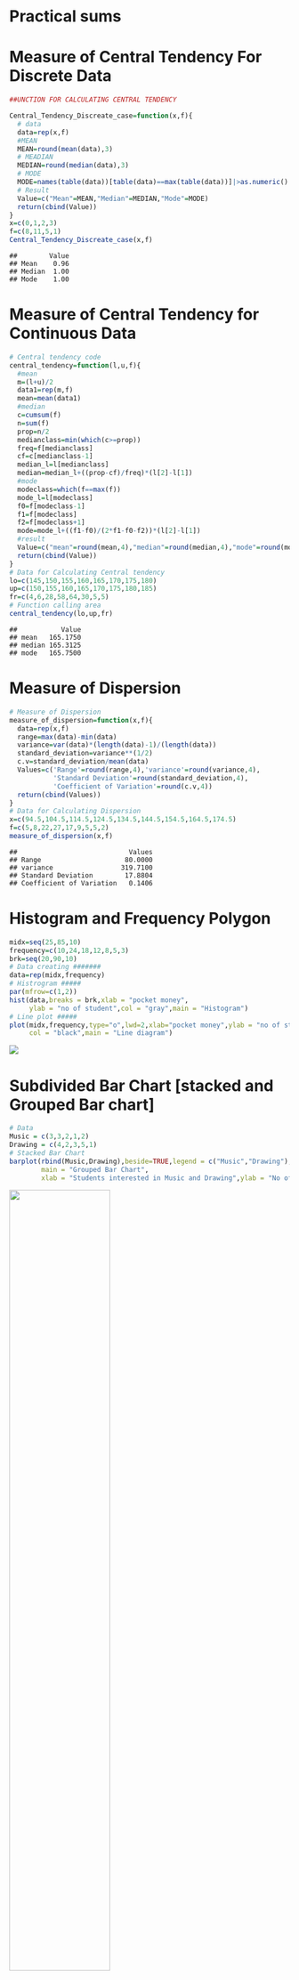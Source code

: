 Practical sums
================

# Measure of Central Tendency For Discrete Data

``` r
##UNCTION FOR CALCULATING CENTRAL TENDENCY 

Central_Tendency_Discreate_case=function(x,f){
  # data 
  data=rep(x,f)
  #MEAN 
  MEAN=round(mean(data),3)
  # MEADIAN 
  MEDIAN=round(median(data),3)
  # MODE
  MODE=names(table(data))[table(data)==max(table(data))]|>as.numeric()
  # Result
  Value=c("Mean"=MEAN,"Median"=MEDIAN,"Mode"=MODE)
  return(cbind(Value))
}
x=c(0,1,2,3)
f=c(8,11,5,1)
Central_Tendency_Discreate_case(x,f)
```

    ##        Value
    ## Mean    0.96
    ## Median  1.00
    ## Mode    1.00

# Measure of Central Tendency for Continuous Data

``` r
# Central tendency code
central_tendency=function(l,u,f){
  #mean 
  m=(l+u)/2
  data1=rep(m,f)
  mean=mean(data1)
  #median
  c=cumsum(f)
  n=sum(f)
  prop=n/2
  medianclass=min(which(c>=prop))
  freq=f[medianclass]
  cf=c[medianclass-1]
  median_l=l[medianclass]
  median=median_l+((prop-cf)/freq)*(l[2]-l[1])
  #mode 
  modeclass=which(f==max(f))
  mode_l=l[modeclass]
  f0=f[modeclass-1]
  f1=f[modeclass]
  f2=f[modeclass+1]
  mode=mode_l+((f1-f0)/(2*f1-f0-f2))*(l[2]-l[1])
  #result
  Value=c("mean"=round(mean,4),"median"=round(median,4),"mode"=round(mode,4))
  return(cbind(Value))
}
# Data for Calculating Central tendency 
lo=c(145,150,155,160,165,170,175,180)
up=c(150,155,160,165,170,175,180,185)
fr=c(4,6,28,58,64,30,5,5)
# Function calling area 
central_tendency(lo,up,fr)
```

    ##           Value
    ## mean   165.1750
    ## median 165.3125
    ## mode   165.7500

# Measure of Dispersion

``` r
# Measure of Dispersion
measure_of_dispersion=function(x,f){
  data=rep(x,f)
  range=max(data)-min(data)
  variance=var(data)*(length(data)-1)/(length(data))
  standard_deviation=variance**(1/2)
  c.v=standard_deviation/mean(data)
  Values=c('Range'=round(range,4),'variance'=round(variance,4),
           'Standard Deviation'=round(standard_deviation,4),
           'Coefficient of Variation'=round(c.v,4))
  return(cbind(Values))
}
# Data for Calculating Dispersion
x=c(94.5,104.5,114.5,124.5,134.5,144.5,154.5,164.5,174.5)
f=c(5,8,22,27,17,9,5,5,2)
measure_of_dispersion(x,f)
```

    ##                            Values
    ## Range                     80.0000
    ## variance                 319.7100
    ## Standard Deviation        17.8804
    ## Coefficient of Variation   0.1406

# Histogram and Frequency Polygon

``` r
midx=seq(25,85,10)
frequency=c(10,24,18,12,8,5,3)
brk=seq(20,90,10)
# Data creating #######
data=rep(midx,frequency)
# Histrogram #####
par(mfrow=c(1,2))
hist(data,breaks = brk,xlab = "pocket money",
     ylab = "no of student",col = "gray",main = "Histogram")
# Line plot #####
plot(midx,frequency,type="o",lwd=2,xlab="pocket money",ylab = "no of student",
     col = "black",main = "Line diagram")
```

![](Practical-sums_files/figure-gfm/unnamed-chunk-4-1.png)<!-- -->

# Subdivided Bar Chart \[stacked and Grouped Bar chart\]

``` r
# Data
Music = c(3,3,2,1,2)
Drawing = c(4,2,3,5,1)
# Stacked Bar Chart
barplot(rbind(Music,Drawing),beside=TRUE,legend = c("Music","Drawing"),
        main = "Grouped Bar Chart",
        xlab = "Students interested in Music and Drawing",ylab = "No of student")
```

<img src="Practical-sums_files/figure-gfm/unnamed-chunk-5-1.png" width="60%" />

``` r
# Grouped Bar Chart
barplot(rbind(Music,Drawing),beside=FALSE,legend = c("Music","Drawing"),
        main = "Stacked Bar Chart",
        xlab = "Students interested in Music and Drawing",ylab = "No of student")
```

<img src="Practical-sums_files/figure-gfm/unnamed-chunk-5-2.png" width="60%" />

# OGIVE Curve

``` r
ll=seq(499.5,1099.5,100)
ul=seq(599.5,1199.5,100)
f=c(0,85,77,124,78,36,0)
af=cumsum(f)# ascending order cumsum
df=rev(cumsum(rev(f))) # decending order cumsum
#plot the diagram 
plot(ul,af,type="l",col="blue",xlab = "life of bulbs",
     ylab = "cummulative frequency",
     main="OGive curve",xlim=c(499.5,1199.5),lwd=2)
lines(ll,df,col="red",type="l",lwd=2)
```

![](Practical-sums_files/figure-gfm/unnamed-chunk-6-1.png)<!-- -->

# Binomial Distribution

``` r
x=0:10
n=max(x)
f=c(6,20,28,12,8,6,0,0,0,0,0)
N=sum(f)
smean=sum(f*x)/N
p=smean/n
px=round(dbinom(x,n,p),4)
ef=px*N
plot(f,ef,type="p",xlab = "Observed frequency",
     ylab="Expected frequency",main="Binomial distribution",pch=16)
```

![](Practical-sums_files/figure-gfm/unnamed-chunk-7-1.png)<!-- -->

# Poisson Distribution

``` r
#sum 1
x1=0:3
l1=0.2
p1=1-sum(dpois(x1,l1))
p1
```

    ## [1] 5.684024e-05

``` r
# sum 2
x2= 0:8
l2=2.5
p2=1-sum(dpois(x2,l2))
p2
```

    ## [1] 0.001140253

``` r
#sum 3
x3=0:12
l3=0.5
p3=1-sum(dpois(x3,l3))
p3
```

    ## [1] 1.221245e-14

# Normal Distribution

``` r
# a generate a 20 random sample which follows normal distribution N(5,2)
set.seed(123) # to generate the same sample every time
x=rnorm(20,5,2)|>round(4)
Mean=mean(x)
Median=median(x)
standard_deviation=sd(x)
value=c("Mean"=Mean,"Median"=Median,"Standard Deviation"=standard_deviation)
cbind(value)
```

    ##                       value
    ## Mean               5.283240
    ## Median             5.240000
    ## Standard Deviation 1.945322

``` r
##for probability of normal distribution N(0,1)
pnorm(2) # P(X<=2)
```

    ## [1] 0.9772499

``` r
1-pnorm(2) # P(X>2)
```

    ## [1] 0.02275013

``` r
pnorm(2.5)-pnorm(0.84) # P(0.84<=X<=2.5)
```

    ## [1] 0.1942445

# Correlation

``` r
x=c(186,189,190,192,193,198,201,203,205)
y=c(85,86,86,90,87,91,93,103,101)
datam=data.frame(x,y)
cor(datam)
```

    ##           x         y
    ## x 1.0000000 0.9176368
    ## y 0.9176368 1.0000000

# Regression

``` r
x=c(10,43,76,78,55,48,93)
y=c(70,56,46,79,49,58,63)
datam=data.frame(x,y)
new_data=data.frame(x=c(100))
model=lm(y~x,data=datam)
model
```

    ## 
    ## Call:
    ## lm(formula = y ~ x, data = datam)
    ## 
    ## Coefficients:
    ## (Intercept)            x  
    ##    61.81978     -0.02913

``` r
predict(model,new_data)
```

    ##        1 
    ## 58.90701

# Checking Normality

``` r
set.seed(123)
x=rnorm(100,1,1)
par(mfrow=c(1,2))
boxplot(x,main="Boxplot for Checking Normality",col="gray",lwd=2)
qqnorm(x,main="QQ plot for Checking Normality",lwd=2,xlab="",ylab="")
qqline(x,lwd=2)
```

<img src="Practical-sums_files/figure-gfm/unnamed-chunk-12-1.png" width="60%" />

# T test for single mean

``` r
x=c(70,120,110,101,88,83,95,98,107,100)
t.test(x,mu=100)
```

    ## 
    ##  One Sample t-test
    ## 
    ## data:  x
    ## t = -0.62034, df = 9, p-value = 0.5504
    ## alternative hypothesis: true mean is not equal to 100
    ## 95 percent confidence interval:
    ##   86.98934 107.41066
    ## sample estimates:
    ## mean of x 
    ##      97.2

# Paired T Test

``` r
x=c(12.9,13.5,12.8,15.6,17.2,19.2,12.6,15.8,14.4,11.3)
y=c(12.7,13.6,12,15.2,16.8,20,12,15.9,16,11)
t.test(x,y,paired=TRUE)
```

    ## 
    ##  Paired t-test
    ## 
    ## data:  x and y
    ## t = 0.043905, df = 9, p-value = 0.9659
    ## alternative hypothesis: true mean difference is not equal to 0
    ## 95 percent confidence interval:
    ##  -0.5052446  0.5252446
    ## sample estimates:
    ## mean difference 
    ##            0.01

# Independent Sample T Test

``` r
x=c(1.2,0.8,1.1,0.7,0.9,1.1,1.5,0.8,1.8,0.9)
y=c(1.7,1.5,2,2.1,1.1,0.9,2.2,1.8,1.3,1.5)
t.test(x,y)
```

    ## 
    ##  Welch Two Sample t-test
    ## 
    ## data:  x and y
    ## t = -3.0348, df = 17.197, p-value = 0.007405
    ## alternative hypothesis: true difference in means is not equal to 0
    ## 95 percent confidence interval:
    ##  -0.8981415 -0.1618585
    ## sample estimates:
    ## mean of x mean of y 
    ##      1.08      1.61

# F Test

``` r
A=c(25,32,30,34,24,14,32,24,30,24,30,31,35,25)
B=c(44,34,22,10,47,31,40,30,32,35,13,21,35,29,22)
var.test(A,B,ratio=1,alternative="two.sided",conf.level=0.95)
```

    ## 
    ##  F test to compare two variances
    ## 
    ## data:  A and B
    ## F = 0.27712, num df = 13, denom df = 14, p-value = 0.02651
    ## alternative hypothesis: true ratio of variances is not equal to 1
    ## 95 percent confidence interval:
    ##  0.09200894 0.85404706
    ## sample estimates:
    ## ratio of variances 
    ##          0.2771212

# Chi square for Goodness of Fit

``` r
Freq=c(1026,1107,997,966,1075,933,1107,972,964,853)
chisq.test(Freq)
```

    ## 
    ##  Chi-squared test for given probabilities
    ## 
    ## data:  Freq
    ## X-squared = 58.542, df = 9, p-value = 2.558e-09

# Chi square for Independence

``` r
sample=matrix(data=c(200,250,150,300,50,50),
              ncol=3,nrow=2,byrow=FALSE)
rownames(sample)=c("Male","Female")
colnames(sample)=c("replication","Democrant","Independent")
chisq.test(sample)
```

    ## 
    ##  Pearson's Chi-squared test
    ## 
    ## data:  sample
    ## X-squared = 16.204, df = 2, p-value = 0.000303

# ONE WAY ANOVA

``` r
drug=rep(c("A","B","C"),each=9)
pair=c(4,5,4,3,2,4,8,4,6,6,8,4,5,4,6,5,8,6,6,7,6,6,7,5,6,5,5)
migraine=data.frame(drug,pair)
result=aov(pair~drug,data=migraine)
summary(result)
```

    ##             Df Sum Sq Mean Sq F value Pr(>F)  
    ## drug         2  11.63   5.815    2.99 0.0692 .
    ## Residuals   24  46.67   1.944                 
    ## ---
    ## Signif. codes:  0 '***' 0.001 '**' 0.01 '*' 0.05 '.' 0.1 ' ' 1

# TWO WAY ANOVA

``` r
water=rep(c("Cold water","warm water","hot water"),each=3)
type=rep(c("detA","detB","detC"),times=3)
value=c(45,43,55,37,40,56,42,44,46)
waterdata=data.frame(water,type,value)
result=aov(value~water+type,data=waterdata)
summary(result)
```

    ##             Df Sum Sq Mean Sq F value Pr(>F)  
    ## water        2  24.67   12.33   0.638 0.5748  
    ## type         2 222.00  111.00   5.741 0.0667 .
    ## Residuals    4  77.33   19.33                 
    ## ---
    ## Signif. codes:  0 '***' 0.001 '**' 0.01 '*' 0.05 '.' 0.1 ' ' 1

# Xbar and R Chart

``` r
library(qcc)
x1=c(5.8,6.4,5.8,5.7,6.5,5.2,5.1,5.8,4.9,6.4)
x2=c(6.2,6.9,5.2,6.4,5.7,5.2,6,6.2,5.7,6.3)
x3=c(6,5.3,5.5,5,6.7,5.8,5.6,6.2,5.6,4.4)
data=c(x1,x2,x3)
sample=rep(1:length(x1),times=3)
qcc.data=qcc.groups(data,sample)
invisible(qcc(qcc.data, type="xbar", std.dev="UWAVE-SD"))
```

<img src="Practical-sums_files/figure-gfm/unnamed-chunk-21-1.png" width="80%" />

``` r
invisible(qcc(qcc.data, type="R")) 
```

<img src="Practical-sums_files/figure-gfm/unnamed-chunk-21-2.png" width="80%" />

# Xbar and S Chart

``` r
library(qcc)
x1 <- c(27,30,21,40,51,33,30,35,20,22)
x2 <- c(23,17,44,21,34,30,22,48,34,50)
x3 <- c(36,27,22,29,17,28,18,20,15,45)
x4 <- c(34,32,28,24,10,22,12,47,42,41)
data <- c(x1, x2, x3, x4)
sample <- rep(1:length(x1), times=4)
qcc.data <- qcc.groups(data, sample)
# X-bar chart
invisible(qcc(qcc.data, type="xbar", std.dev="UWAVE-SD"))
```

<img src="Practical-sums_files/figure-gfm/unnamed-chunk-22-1.png" width="80%" />

``` r
# S chart
invisible(qcc(qcc.data, type="S"))
```

<img src="Practical-sums_files/figure-gfm/unnamed-chunk-22-2.png" width="80%" />

# P Chart

``` r
# Load the qcc package
library(qcc)
# Data: 
defectives <- c(22,40,36,42,40,30,34,32,39,70,80,44,30,32,44,
                20,46,28,30,36,46,50,46,32,42,46,30,38,30,24)
# Sample size (assume each sample contains 50 items)
sample_size <- rep(1000, length(defectives))
# Create a p-chart
invisible(qcc(defectives, sizes = sample_size, type = "p"))
```

<img src="Practical-sums_files/figure-gfm/unnamed-chunk-23-1.png" width="80%" />

# NP Chart

``` r
k1=c(0,5,3,7,5,5,4,9,0,5,3,7,5,5,4,8)
sample_size1 <- rep(100, length(k1))
# Create an np-chart
invisible(qcc(k1, sizes = sample_size1, type = "np"))
```

<img src="Practical-sums_files/figure-gfm/unnamed-chunk-24-1.png" width="80%" />

# C Chart

``` r
defect=c(2,0,4,1,0,8,0,1,2,0,6,1,2,1,0,3,2,1,0,2)
invisible(qcc(defect, type="c"))
```

<img src="Practical-sums_files/figure-gfm/unnamed-chunk-25-1.png" width="80%" />

# U Chart

``` r
c=c(5,7,3,15,4,6,10,1,16,2)
k=c(200,80,100,300,120,90,250,50,100,70)
data=data.frame(c,k)
s=c(1:length(c))
u=c/k
ubar=sum(u)/length(u)
lcl=ubar-3*sqrt(ubar/length(u))
ucl=ubar+3*sqrt(ubar/length(u))
cl=ubar
plot(u,ylim=c(min(u)-0.5,max(u)+0.5),xlim=c(1,length(u)),
     pch=19,xlab="Sample No",ylab="Proportion of defectives",
     main="U chart")
abline(h=cl,lty="dashed")
abline(h=lcl,lty="dashed")
abline(h=ucl,lty="dashed")
cl_lab=paste("CL=",round(cl,2),sep="")
ucl_lab=paste("UCL=",round(ucl,2),sep="")
lcl_lab=paste("LCL=",round(lcl,2),sep="")
text(5,cl+0.01,cl_lab)
text(5,ucl+0.01,ucl_lab)
text(5,lcl+0.01,lcl_lab)
```

<img src="Practical-sums_files/figure-gfm/unnamed-chunk-26-1.png" width="80%" />

# Logistic regression

``` r
data=mtcars[,c("am","cyl","hp","wt")]
model=glm(am~cyl+hp+wt,data=data,family=binomial)
summary(model)
```

    ## 
    ## Call:
    ## glm(formula = am ~ cyl + hp + wt, family = binomial, data = data)
    ## 
    ## Coefficients:
    ##             Estimate Std. Error z value Pr(>|z|)  
    ## (Intercept) 19.70288    8.11637   2.428   0.0152 *
    ## cyl          0.48760    1.07162   0.455   0.6491  
    ## hp           0.03259    0.01886   1.728   0.0840 .
    ## wt          -9.14947    4.15332  -2.203   0.0276 *
    ## ---
    ## Signif. codes:  0 '***' 0.001 '**' 0.01 '*' 0.05 '.' 0.1 ' ' 1
    ## 
    ## (Dispersion parameter for binomial family taken to be 1)
    ## 
    ##     Null deviance: 43.2297  on 31  degrees of freedom
    ## Residual deviance:  9.8415  on 28  degrees of freedom
    ## AIC: 17.841
    ## 
    ## Number of Fisher Scoring iterations: 8

# Measure of Dispersion Continuous case

``` r
measure_of_dispersion=function(x,f){
  data=rep(x,f)
  range=max(data)-min(data)
  variance=var(data)*(length(data)-1)/(length(data))
  standard_deviation=variance**(1/2)
  c.v=standard_deviation/mean(data)
  Values=c('Range'=round(range,4),'variance'=round(variance,4),
           'Standard Deviation'=round(standard_deviation,4),
           'Coefficient of Variation'=round(c.v,4))
  return(cbind(Values))
}
x=c(94.5,104.5,114.5,124.5,134.5,144.5,154.5,164.5,174.5)
f=c(5,8,22,27,17,9,5,5,2)
measure_of_dispersion(x,f)
```

    ##                            Values
    ## Range                     80.0000
    ## variance                 319.7100
    ## Standard Deviation        17.8804
    ## Coefficient of Variation   0.1406
